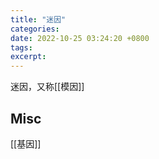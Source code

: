 ```yaml
---
title: "迷因"
categories: 
date: 2022-10-25 03:24:20 +0800
tags: 
excerpt: 
---
```


迷因，又称[[模因]]










## Misc

[[基因]]

